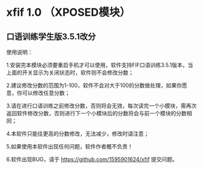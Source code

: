 # xfif 1.0 （XPOSED模块）

口语训练学生版3.5.1改分
---
使用说明：

1.安装完本模块必须要重启手机才可以使用，软件支持FIF口语训练3.5.1版本，当上面的开关显示为关闭状态时，软件则不会修改分数；

2.建议修改分数的范围为1-100，软件不会对大于100的分数做处理，如果你愿意，你可以修改任意分数；

3.请在进行口语训练之前修改分数，否则将会无效，每次读完一个小模块，需再次返回软件修改分数，否则进行下一个小模块后的分数将会与前一个模块的分数相同；

4.本软件只能往更高的分数修改，无法减少，修改时请注意；

5.如果使用本软件出现任何问题，软件作者概不负责！

6.软件出现BUG，请于 https://github.com/1595901624/xfif 提交问题。
